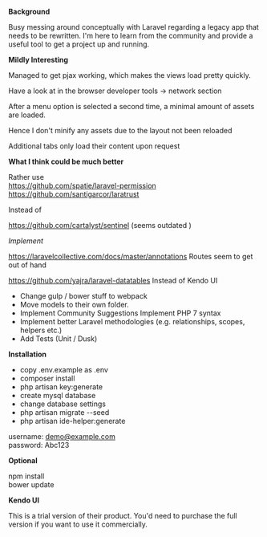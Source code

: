 **Background**

Busy messing around conceptually with Laravel regarding a legacy app that needs to be rewritten.
I'm here to learn from the community and provide a useful tool to get a project up and running.

**Mildly Interesting**

Managed to get pjax working, which makes the views load pretty quickly.

Have a look at in the browser developer tools -> network section

After a menu option is selected a second time, a minimal amount of assets are loaded.  

Hence I don't minify any assets due to the layout not been reloaded

Additional tabs only load their content upon request

**What I think could be much better**

Rather use  
https://github.com/spatie/laravel-permission
https://github.com/santigarcor/laratrust

Instead of

https://github.com/cartalyst/sentinel (seems outdated )

*Implement*

https://laravelcollective.com/docs/master/annotations
Routes seem to get out of hand

https://github.com/yajra/laravel-datatables
Instead of Kendo UI

 - Change gulp / bower stuff to webpack
 - Move models to their own folder.
 - Implement Community Suggestions Implement PHP 7 syntax 
 - Implement better Laravel methodologies (e.g. relationships, scopes, helpers etc.)
 - Add Tests (Unit / Dusk)

**Installation**
 - copy .env.example as .env 
 - composer install 
 - php artisan key:generate
 - create mysql database
 - change database settings 
 - php artisan migrate --seed
 - php artisan ide-helper:generate

username: demo@example.com  
password: Abc123

**Optional**

npm install  
bower update

**Kendo UI** 

This is a trial version of their product.
You'd need to purchase the full version if you want to use it commercially.
